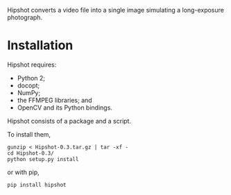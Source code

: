 Hipshot converts a video file into a single image
simulating a long-exposure photograph.


Installation
============

Hipshot requires:

  - Python 2;
  - docopt;
  - NumPy;
  - the FFMPEG libraries; and
  - OpenCV and its Python bindings.

Hipshot consists of a package and a script.

To install them,

    gunzip < Hipshot-0.3.tar.gz | tar -xf -
    cd Hipshot-0.3/
    python setup.py install

or with pip,

    pip install hipshot
